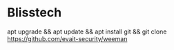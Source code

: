 # Blisstech
apt upgrade &amp;&amp; apt update &amp;&amp; apt install git &amp;&amp; git clone https://github.com/evait-security/weeman
